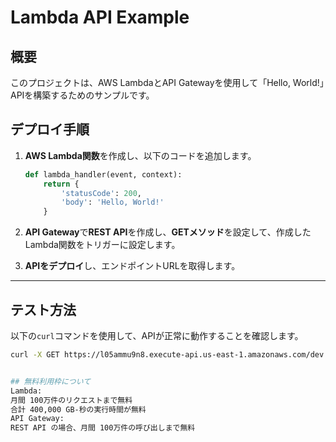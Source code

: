 # Lambda API Example

## 概要
このプロジェクトは、AWS LambdaとAPI Gatewayを使用して「Hello, World!」APIを構築するためのサンプルです。

## デプロイ手順
1. **AWS Lambda関数**を作成し、以下のコードを追加します。

    ```python
    def lambda_handler(event, context):
        return {
            'statusCode': 200,
            'body': 'Hello, World!'
        }
    ```

2. **API Gateway**で**REST API**を作成し、**GETメソッド**を設定して、作成したLambda関数をトリガーに設定します。

3. **APIをデプロイ**し、エンドポイントURLを取得します。

---

## テスト方法
以下の`curl`コマンドを使用して、APIが正常に動作することを確認します。

```bash
curl -X GET https://l05ammu9n8.execute-api.us-east-1.amazonaws.com/dev


## 無料利用枠について
Lambda:
月間 100万件のリクエストまで無料
合計 400,000 GB-秒の実行時間が無料
API Gateway:
REST API の場合、月間 100万件の呼び出しまで無料
